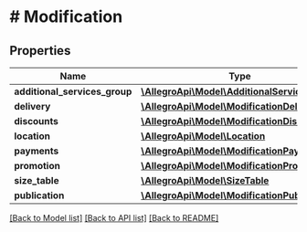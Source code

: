 # # Modification

## Properties

Name | Type | Description | Notes
------------ | ------------- | ------------- | -------------
**additional_services_group** | [**\AllegroApi\Model\AdditionalServicesGroup**](AdditionalServicesGroup.md) |  | [optional]
**delivery** | [**\AllegroApi\Model\ModificationDelivery**](ModificationDelivery.md) |  | [optional]
**discounts** | [**\AllegroApi\Model\ModificationDiscounts**](ModificationDiscounts.md) |  | [optional]
**location** | [**\AllegroApi\Model\Location**](Location.md) |  | [optional]
**payments** | [**\AllegroApi\Model\ModificationPayments**](ModificationPayments.md) |  | [optional]
**promotion** | [**\AllegroApi\Model\ModificationPromotion**](ModificationPromotion.md) |  | [optional]
**size_table** | [**\AllegroApi\Model\SizeTable**](SizeTable.md) |  | [optional]
**publication** | [**\AllegroApi\Model\ModificationPublication**](ModificationPublication.md) |  | [optional]

[[Back to Model list]](../../README.md#models) [[Back to API list]](../../README.md#endpoints) [[Back to README]](../../README.md)
